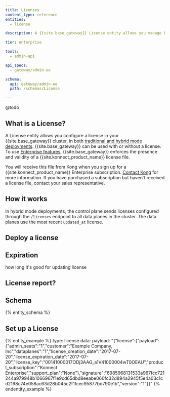 ```yaml
---
title: Licenses
content_type: reference
entities:
  - license

description: A {{site.base_gateway}} License entity allows you manage Enterprise licenses.

tier: enterprise

tools:
  - admin-api

api_specs:
  - gateway/admin-ee

schema:
  api: gateway/admin-ee
  path: /schemas/License

---
```


@todo

<!--content outline:
What
order of precedence of license config
topologies table, explain how KG passes the license (how it works)
how long is it good for? Expiration
how to get one
how to deploy/update one (links to how tos)
link to /gateway/enterprise-vs-oss/
link to deployment topologies LP
link to license report
link to License LP (?)
-->

## What is a License?

A License entity allows you configure a license in your {{site.base_gateway}} cluster, in both [traditional and hybrid mode deployments](/gateway/deployment-topologies/). {{site.base_gateway}} can be used with or without a license. To use [Enterprise features](/gateway/enterprise-vs-oss/), {{site.base_gateway}} enforces the presence and validity of a {{site.konnect_product_name}} license file.

You will receive this file from Kong when you sign up for a
{{site.konnect_product_name}} Enterprise subscription. [Contact Kong](https://konghq.com/get-started) for more information. If you have purchased a subscription but haven’t received a license file, contact your sales representative.

## How it works
In hybrid mode deployments, the control plane sends licenses configured through the `/licenses` endpoint to all data planes in the cluster. The data planes use the most recent `updated_at` license.

## Deploy a license

## Expiration

how long it's good for
updating license

## License report?

## Schema

{% entity_schema %}

## Set up a License

{% entity_example %}
type: license
data:
  payload: "{\"license\":{\"payload\":{\"admin_seats\":\"1\",\"customer\":\"Example Company, Inc\",\"dataplanes\":\"1\",\"license_creation_date\":\"2017-07-20\",\"license_expiration_date\":\"2017-07-20\",\"license_key\":\"00141000017ODj3AAG_a1V41000004wT0OEAU\",\"product_subscription\":\"Konnect Enterprise\",\"support_plan\":\"None\"},\"signature\":\"6985968131533a967fcc721244a979948b1066967f1e9cd65dbd8eeabe060fc32d894a2945f5e4a03c1cd2198c74e058ac63d28b045c2f1fcec95877bd790e1b\",\"version\":\"1\"}}"
{% endentity_example %}